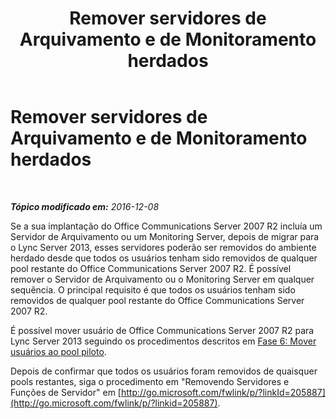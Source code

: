 ﻿---
title: Remover servidores de Arquivamento e de Monitoramento herdados
TOCTitle: Remover servidores de Arquivamento e de Monitoramento herdados
ms:assetid: bca6b419-d5bc-4a46-af42-1dd51b99a26b
ms:mtpsurl: https://technet.microsoft.com/pt-br/library/JJ205215(v=OCS.15)
ms:contentKeyID: 49307958
ms.date: 12/10/2016
mtps_version: v=OCS.15
ms.translationtype: HT
---

# Remover servidores de Arquivamento e de Monitoramento herdados

 

_**Tópico modificado em:** 2016-12-08_

Se a sua implantação do Office Communications Server 2007 R2 incluía um Servidor de Arquivamento ou um Monitoring Server, depois de migrar para o Lync Server 2013, esses servidores poderão ser removidos do ambiente herdado desde que todos os usuários tenham sido removidos de qualquer pool restante do Office Communications Server 2007 R2. É possível remover o Servidor de Arquivamento ou o Monitoring Server em qualquer sequência. O principal requisito é que todos os usuários tenham sido removidos de qualquer pool restante do Office Communications Server 2007 R2.

É possível mover usuário de Office Communications Server 2007 R2 para Lync Server 2013 seguindo os procedimentos descritos em [Fase 6: Mover usuários ao pool piloto](phase-6-move-users-to-the-pilot-pool.md).

Depois de confirmar que todos os usuários foram removidos de quaisquer pools restantes, siga o procedimento em "Removendo Servidores e Funções de Servidor" em [http://go.microsoft.com/fwlink/p/?linkId=205887](http://go.microsoft.com/fwlink/p/?linkid=205887).

